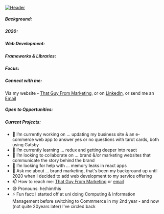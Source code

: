 [![Header](../assets/TGFM_GITHUB_BANNER-01.jpg?raw=true)](https://www.thatguyfrommarketing.com)


##### Background:

##### 2020:

##### Web Development:

##### Frameworks & Libraries:

##### Focus:

##### Connect with me:

Via my website - [That Guy From Marketing](https://www.thatguyfrommarketing.com), or on [LinkedIn](https://www.linkedin.com/in/shane-hunter), or send me an [Email](webdev@thatguyfrommarketing.com)

##### Open to Opportunities:

##### Current Projects:

- 🔭 I’m currently working on ... updating my business site & an e-commerce web app to answer yes or no questions with tarot cards, both using Gatsby
- 🌱 I’m currently learning ... redux and getting deeper into react
- 👯 I’m looking to collaborate on ... brand &/or marketing websites that communicate the story behind the brand
- 🤔 I’m looking for help with ... memory leaks in react apps
- 💬 Ask me about ... brand marketing, that's been my background up until 2020 when I decided to add web development to my service offering
- 📫 How to reach me: [That Guy From Marketing](https://www.thatguyfrommarketing.com) or [email](webdev@thatguyfrommarketing.com)
- 😄 Pronouns: he/him/his
- ⚡ Fun fact: I started off at uni doing Computing & Information Management before switching to Commmerce in my 2nd year - and now (not quite 20years later) I've circled back





